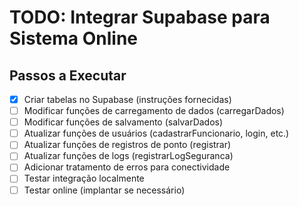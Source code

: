 # TODO: Integrar Supabase para Sistema Online

## Passos a Executar
- [x] Criar tabelas no Supabase (instruções fornecidas)
- [ ] Modificar funções de carregamento de dados (carregarDados)
- [ ] Modificar funções de salvamento (salvarDados)
- [ ] Atualizar funções de usuários (cadastrarFuncionario, login, etc.)
- [ ] Atualizar funções de registros de ponto (registrar)
- [ ] Atualizar funções de logs (registrarLogSeguranca)
- [ ] Adicionar tratamento de erros para conectividade
- [ ] Testar integração localmente
- [ ] Testar online (implantar se necessário)
